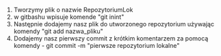 1. Tworzymy plik o nazwie RepozytoriumLok
2. w gitbashu wpisuje komende "git inint"
3. Następnie dodajemy nasz plik do utworzonego repozytorium używając komendy "git add nazwa_pliku"
4. Dodajemy nasz pierwszy commit z krótkim komentarzem za pomocą komendy - git commit -m "pierwsze repozytorium lokalne"